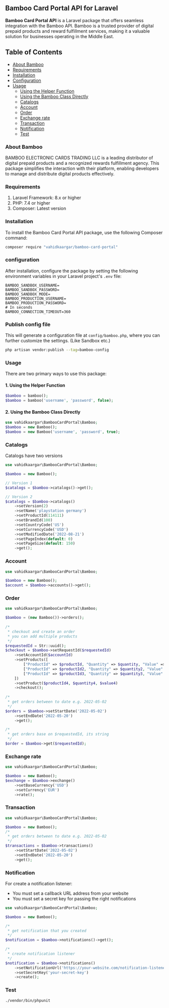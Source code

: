 ## Bamboo Card Portal API for Laravel

**Bamboo Card Portal API** is a Laravel package that offers seamless integration with the Bamboo API. Bamboo is a trusted provider of digital prepaid products and reward fulfillment services, making it a valuable solution for businesses operating in the Middle East.


## Table of Contents

- [About Bamboo](#about-bamboo)
- [Requirements](#requirements)
- [Installation](#installation)
- [Configuration](#configuration)
- [Usage](#usage)
    - [Using the Helper Function](#1-using-the-helper-function)
    - [Using the Bamboo Class Directly](#2-using-the-bamboo-class-directly)
    - [Catalogs](#catalogs)
    - [Account](#account)
    - [Order](#order)
    - [Exchange rate](#exchange-rate)
    - [Transaction](#transaction)
    - [Notification](#notification)
    - [Test](#test)
  


### About Bamboo

BAMBOO ELECTRONIC CARDS TRADING LLC is a leading distributor of digital prepaid products and a recognized rewards fulfillment agency. This package simplifies the interaction with their platform, enabling developers to manage and distribute digital products effectively.

### Requirements

1. Laravel Framework: 8.x or higher
2. PHP: 7.4 or higher
3. Composer: Latest version

### Installation
To install the Bamboo Card Portal API package, use the following Composer command:
```bash
composer require "vahidkaargar/bamboo-card-portal"
```

### configuration

After installation, configure the package by setting the following environment variables in your Laravel project's `.env` file:

```dotenv
BAMBOO_SANDBOX_USERNAME=
BAMBOO_SANDBOX_PASSWORD=
BAMBOO_SANDBOX_MODE=
BAMBOO_PRODUCTION_USERNAME=
BAMBOO_PRODUCTION_PASSWORD=
# In seconds
BAMBOO_CONNECTION_TIMEOUT=360
```

### Publish config file
This will generate a configuration file at `config/bamboo.php`, where you can further customize the settings. (Like Sandbox etc.)
```bash
php artisan vendor:publish --tag=bamboo-config
```

### Usage

There are two primary ways to use this package:

#### 1. Using the Helper Function
```php
$bamboo = bamboo();
$bamboo = bamboo('username', 'password', false);
```

#### 2. Using the Bamboo Class Directly
```php
use vahidkaargar\BambooCardPortal\Bamboo;
$bamboo = new Bamboo();
$bamboo = new Bamboo('username', 'password', true);
```

### Catalogs
Catalogs have two versions
```php
use vahidkaargar\BambooCardPortal\Bamboo;

$bamboo = new Bamboo();

// Version 1
$catalogs = $bamboo->catalogs()->get();

// Version 2
$catalogs = $bamboo->catalogs()
    ->setVersion(2)
    ->setName('playstation germany')
    ->setProductId(114111)
    ->setBrandId(100)
    ->setCountryCode('US')
    ->setCurrencyCode('USD')
    ->setModifiedDate('2022-08-21')
    ->setPageIndex(default: 0)
    ->setPageSize(default: 150)
    ->get();
```

### Account

```php
use vahidkaargar\BambooCardPortal\Bamboo;

$bamboo = new Bamboo();
$account = $bamboo->accounts()->get();
```

### Order

```php
use vahidkaargar\BambooCardPortal\Bamboo;

$bamboo = (new Bamboo())->orders();
 
/*
 * checkout and create an order
 * you can add multiple products
 */
$requestedId = Str::uuid();
$checkout = $bamboo->setRequestId($requestedId)
    ->setAccountId($accountId)
    ->setProducts([
        ["ProductId" => $productId, "Quantity" => $quantity, "Value" => $value],
        ["ProductId" => $productId2, "Quantity" => $quantity2, "Value" => $value2],
        ["ProductId" => $productId3, "Quantity" => $quantity3, "Value" => $value3],
    ])
    ->setProduct($productId4, $quantity4, $value4)
    ->checkout();
 
/*
 * get orders between to date e.g. 2022-05-02
 */
$orders = $bamboo->setStartDate('2022-05-02')
    ->setEndDate('2022-05-20')
    ->get();

/*
 * get orders base on $requestedId, its string
 */
$order = $bamboo->get($requestedId);
```

### Exchange rate

```php
use vahidkaargar\BambooCardPortal\Bamboo;

$bamboo = new Bamboo();
$exchange = $bamboo->exchange()
    ->setBaseCurrency('USD')
    ->setCurrency('EUR')
    ->rate();
```

### Transaction

```php
use vahidkaargar\BambooCardPortal\Bamboo;

$bamboo = new Bamboo();
/*
 * get orders between to date e.g. 2022-05-02
 */
$transactions = $bamboo->transactions()
    ->setStartDate('2022-05-02')
    ->setEndDate('2022-05-20')
    ->get();
```

### Notification
For create a notification listener:
- You must set a callback URL address from your website
- You must set a secret key for passing the right notifications
```php
use vahidkaargar\BambooCardPortal\Bamboo;

$bamboo = new Bamboo();

/*
 * get notification that you created
 */
$notification = $bamboo->notifications()->get();

/*
 * create notification listener
 */
$notification = $bamboo->notifications()
    ->setNotificationUrl('https://your-website.com/notification-listener')
    ->setSecretKey('your-secret-key')
    ->create();
```

### Test

```bash
./vendor/bin/phpunit
```